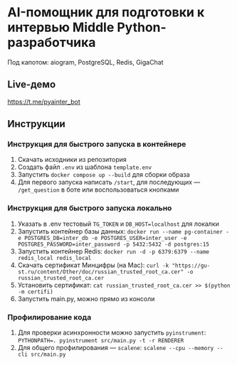 # AI-помощник для подготовки к интервью Middle Python-разработчика
Под капотом: aiogram, PostgreSQL, Redis, GigaChat

## Live-демо
https://t.me/pyainter_bot

## Инструкции

### Инструкция для быстрого запуска в контейнере
1. Скачать исходники из репозитория
2. Создать файл `.env` из шаблона `template.env`
3. Запустить `docker compose up --build` для сборки образа 
4. Для первого запуска написать `/start`, для последующих — `/get_question` в боте или воспользоваться кнопками

### Инструкция для быстрого запуска локально
1. Указать в .env тестовый `TG_TOKEN` и `DB_HOST=localhost` для локалки
2. Запустить контейнер базы данных:
`docker run --name pg-container -e POSTGRES_DB=inter_db -e POSTGRES_USER=inter_user -e POSTGRES_PASSWORD=inter_password -p 5432:5432 -d postgres:15`
3. Запустить контейнер Redis:
`docker run -d -p 6379:6379 --name redis_local redis_local`
4. Скачать сертификат Минцифры (на Mac):
`curl -k "https://gu-st.ru/content/Other/doc/russian_trusted_root_ca.cer" -o russian_trusted_root_ca.cer`
5. Установить сертификат:
`cat russian_trusted_root_ca.cer >> $(python -m certifi)`
6. Запустить main.py, можно прямо из консоли

### Профилирование кода
1. Для проверки асинхронности можно запустить `pyinstrument`:
`PYTHONPATH=. pyinstrument src/main.py -t -r RENDERER`
2. Для общего профилирования — `scalene`:
`scalene --cpu --memory --cli src/main.py`

